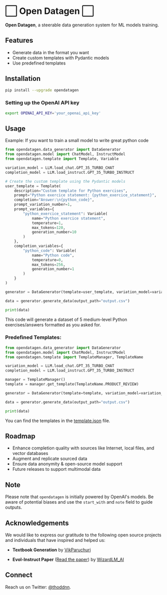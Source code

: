 # ⬜️ Open Datagen ⬜️

**Open Datagen**, a steerable data generation system for ML models training.

## Features

- Generate data in the format you want
- Create custom templates with Pydantic models
- Use predefined templates

## Installation

```bash
pip install --upgrade opendatagen
```

### Setting up the OpenAI API key

```bash
export OPENAI_API_KEY='your_openai_api_key'
```

## Usage

Example: If you want to train a small model to write great python code

```python
from opendatagen.data_generator import DataGenerator
from opendatagen.model import ChatModel, InstructModel
from opendatagen.template import Template, Variable

variation_model = LLM.load_chat.GPT_35_TURBO_CHAT 
completion_model = LLM.load_instruct.GPT_35_TURBO_INSTRUCT

# Create the custom template using the Pydantic models
user_template = Template(
    description="Custom template for Python exercises",
    prompt="Python exercice statement: {python_exercice_statement}",
    completion="Answer:\n{python_code}",
    prompt_variation_number=1,
    prompt_variables={
        "python_exercice_statement": Variable(
            name="Python exercice statement",
            temperature=1,
            max_tokens=120,
            generation_number=10
        )
    },
    completion_variables={
        "python_code": Variable(
            name="Python code",
            temperature=0,
            max_tokens=256,
            generation_number=1
        )
    }
)

generator = DataGenerator(template=user_template, variation_model=variation_model, completion_model=completion_model)

data = generator.generate_data(output_path="output.csv")

print(data)
```

This code will generate a dataset of 5 medium-level Python exercises/answers formatted as you asked for.

### Predefined Templates:

```python
from opendatagen.data_generator import DataGenerator
from opendatagen.model import ChatModel, InstructModel
from opendatagen.template import TemplateManager, TemplateName

variation_model = LLM.load_chat.GPT_35_TURBO_CHAT
completion_model = LLM.load_instruct.GPT_35_TURBO_INSTRUCT

manager = TemplateManager()
template = manager.get_template(TemplateName.PRODUCT_REVIEW)

generator = DataGenerator(template=template, variation_model=variation_model, completion_model=completion_model)

data = generator.generate_data(output_path="output.csv")

print(data)
```

You can find the templates in the [template.json](https://github.com/thoddnn/open-datagen/blob/main/opendatagen/files/template.json) file.

## Roadmap 

- Enhance completion quality with sources like Internet, local files, and vector databases
- Augment and replicate sourced data
- Ensure data anonymity & open-source model support
- Future releases to support multimodal data
  
## Note 

Please note that `opendatagen` is initially powered by OpenAI's models. Be aware of potential biases and use the `start_with` and `note` field to guide outputs.

## Acknowledgements

We would like to express our gratitude to the following open source projects and individuals that have inspired and helped us:

- **Textbook Generation** by [VikParuchuri](https://github.com/VikParuchuri/textbook_quality)
  
- **Evol-Instruct Paper** ([Read the paper](https://arxiv.org/abs/2306.08568)) by [WizardLM_AI](https://twitter.com/WizardLM_AI)

## Connect 

Reach us on Twitter: [@thoddnn](https://twitter.com/thoddnn).